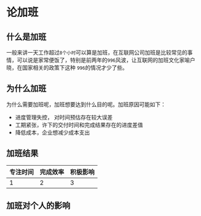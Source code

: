 # 论加班

## 什么是加班

一般来讲一天工作超过`8个小时`可以算是加班，在互联网公司加班是比较常见的事情，可以说是家常便饭了，特别是前两年的`996`风波，让互联网的加班文化家喻户晓，在国家相关的政策下这种 `996`的情况才少了些。

## 为什么加班

为什么需要加班呢，加班想要达到什么目的呢。加班原因可能如下：

- 进度管理失控， 对时间预估存在较大误差
- 工期紧张，许下的交付时间和完成结果存在的进度差值
- 降低成本，企业想减少成本支出

## 加班结果

| 专注时间 | 完成效率 | 积极影响 |
| -------- | -------- | -------- |
| 1        | 2        | 3        |

## 加班对个人的影响
